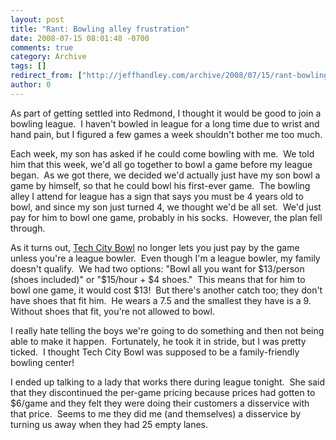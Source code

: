 ```yaml
---
layout: post
title: "Rant: Bowling alley frustration"
date: 2008-07-15 08:01:48 -0700
comments: true
category: Archive
tags: []
redirect_from: ["http://jeffhandley.com/archive/2008/07/15/rant-bowling-alley-frustration.aspx"]
author: 0
---
```

<!-- more -->
<p>As part of getting settled into Redmond, I thought it would be good to join a bowling league.  I haven't bowled in league for a long time due to wrist and hand pain, but I figured a few games a week shouldn't bother me too much.</p>  <p>Each week, my son has asked if he could come bowling with me.  We told him that this week, we'd all go together to bowl a game before my league began.  As we got there, we decided we'd actually just have my son bowl a game by himself, so that he could bowl his first-ever game.  The bowling alley I attend for league has a sign that says you must be 4 years old to bowl, and since my son just turned 4, we thought we'd be all set.  We'd just pay for him to bowl one game, probably in his socks.  However, the plan fell through.</p>  <p>As it turns out, <a href="http://www.techcitybowl.com/" target="_blank">Tech City Bowl</a> no longer lets you just pay by the game unless you're a league bowler.  Even though I'm a league bowler, my family doesn't qualify.  We had two options: "Bowl all you want for $13/person (shoes included)" or "$15/hour + $4 shoes."  This means that for him to bowl one game, it would cost $13!  But there's another catch too; they don't have shoes that fit him.  He wears a 7.5 and the smallest they have is a 9.  Without shoes that fit, you're not allowed to bowl.</p>  <p>I really hate telling the boys we're going to do something and then not being able to make it happen.  Fortunately, he took it in stride, but I was pretty ticked.  I thought Tech City Bowl was supposed to be a family-friendly bowling center!</p>  <p>I ended up talking to a lady that works there during league tonight.  She said that they discontinued the per-game pricing because prices had gotten to $6/game and they felt they were doing their customers a disservice with that price.  Seems to me they did me (and themselves) a disservice by turning us away when they had 25 empty lanes.</p>

